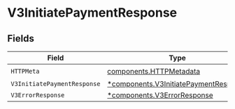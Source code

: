 # V3InitiatePaymentResponse


## Fields

| Field                                                                                         | Type                                                                                          | Required                                                                                      | Description                                                                                   |
| --------------------------------------------------------------------------------------------- | --------------------------------------------------------------------------------------------- | --------------------------------------------------------------------------------------------- | --------------------------------------------------------------------------------------------- |
| `HTTPMeta`                                                                                    | [components.HTTPMetadata](../../models/components/httpmetadata.md)                            | :heavy_check_mark:                                                                            | N/A                                                                                           |
| `V3InitiatePaymentResponse`                                                                   | [*components.V3InitiatePaymentResponse](../../models/components/v3initiatepaymentresponse.md) | :heavy_minus_sign:                                                                            | Accepted                                                                                      |
| `V3ErrorResponse`                                                                             | [*components.V3ErrorResponse](../../models/components/v3errorresponse.md)                     | :heavy_minus_sign:                                                                            | Error                                                                                         |